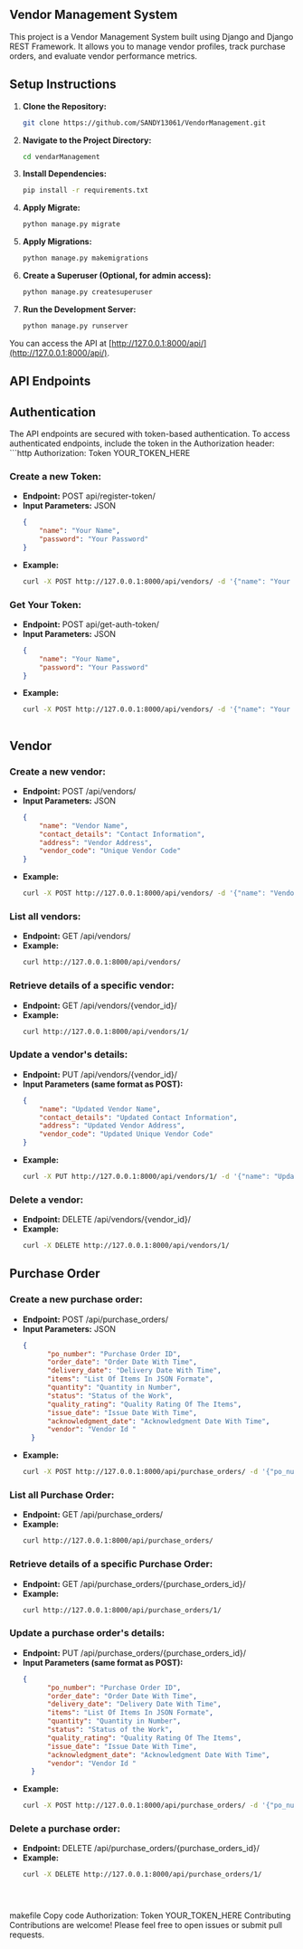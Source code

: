 Vendor Management System
------------------------

This project is a Vendor Management System built using Django and Django REST Framework. It allows you to manage vendor profiles, track purchase orders, and evaluate vendor performance metrics.

Setup Instructions
------------------

1. **Clone the Repository:**

   ```bash
   git clone https://github.com/SANDY13061/VendorManagement.git


2. **Navigate to the Project Directory:**

   ```bash
   cd vendarManagement

3. **Install Dependencies:**
    ```bash
    pip install -r requirements.txt

4. **Apply Migrate:**
    ```bash
    python manage.py migrate

5. **Apply Migrations:**
    ```bash
    python manage.py makemigrations

6. **Create a Superuser (Optional, for admin access):**
    ```bash
    python manage.py createsuperuser
7. **Run the Development Server:**
    ```bash
    python manage.py runserver

You can access the API at [http://127.0.0.1:8000/api/](http://127.0.0.1:8000/api/).

## API Endpoints

## Authentication

The API endpoints are secured with token-based authentication. To access authenticated endpoints, include the token in the Authorization header:
    ```http
    Authorization: Token YOUR_TOKEN_HERE


### Create a new Token:

- **Endpoint:** POST api/register-token/
- **Input Parameters:** JSON
  ```json
  {
      "name": "Your Name",
      "password": "Your Password"
  }
- **Example:**
  ```bash
  curl -X POST http://127.0.0.1:8000/api/vendors/ -d '{"name": "Your Name", "password": "Your Password"' -H 'Content-Type: application/json'

### Get Your Token:

- **Endpoint:** POST api/get-auth-token/
- **Input Parameters:** JSON
  ```json
  {
      "name": "Your Name",
      "password": "Your Password"
  }
- **Example:**
  ```bash
  curl -X POST http://127.0.0.1:8000/api/vendors/ -d '{"name": "Your Name", "password": "Your Password"' -H 'Content-Type: application/json'



## Vendor

### Create a new vendor:

- **Endpoint:** POST /api/vendors/
- **Input Parameters:** JSON
  ```json
  {
      "name": "Vendor Name",
      "contact_details": "Contact Information",
      "address": "Vendor Address",
      "vendor_code": "Unique Vendor Code"
  }
- **Example:**
  ```bash
  curl -X POST http://127.0.0.1:8000/api/vendors/ -d '{"name": "Vendor Name", "contact_details": "Contact Information", "address": "Vendor Address", "vendor_code": "Unique Vendor Code"}' -H 'Content-Type: application/json'

### List all vendors:

- **Endpoint:** GET /api/vendors/
- **Example:**
  ```bash
  curl http://127.0.0.1:8000/api/vendors/


### Retrieve details of a specific vendor:

- **Endpoint:** GET /api/vendors/{vendor_id}/
- **Example:**
  ```bash
  curl http://127.0.0.1:8000/api/vendors/1/

### Update a vendor's details:

- **Endpoint:** PUT /api/vendors/{vendor_id}/
- **Input Parameters (same format as POST):**
  ```json
  {
      "name": "Updated Vendor Name",
      "contact_details": "Updated Contact Information",
      "address": "Updated Vendor Address",
      "vendor_code": "Updated Unique Vendor Code"
  }
- **Example:**
  ```bash
  curl -X PUT http://127.0.0.1:8000/api/vendors/1/ -d '{"name": "Updated Vendor Name", "contact_details": "Updated Contact Information", "address": "Updated Vendor Address", "vendor_code": "Updated Unique Vendor Code"}' -H 'Content-Type: application/json'

### Delete a vendor:

- **Endpoint:** DELETE /api/vendors/{vendor_id}/
- **Example:**
  ```bash
  curl -X DELETE http://127.0.0.1:8000/api/vendors/1/

<!-- # Purchase Order Tracking API -->

<!-- You can access the API at [http://127.0.0.1:8000/api/](http://127.0.0.1:8000/api/). -->

## Purchase Order

### Create a new purchase order:

- **Endpoint:** POST /api/purchase_orders/
- **Input Parameters:** JSON
  ```json
  {
        "po_number": "Purchase Order ID",
        "order_date": "Order Date With Time",
        "delivery_date": "Delivery Date With Time",
        "items": "List Of Items In JSON Formate",
        "quantity": "Quantity in Number",
        "status": "Status of the Work",
        "quality_rating": "Quality Rating Of The Items",
        "issue_date": "Issue Date With Time",
        "acknowledgment_date": "Acknowledgment Date With Time",
        "vendor": "Vendor Id "
    }
- **Example:**
  ```bash
  curl -X POST http://127.0.0.1:8000/api/purchase_orders/ -d '{"po_number": "10","order_date":"2024-04-01T15:21:12Z","delivery_date": "2024-04-27T15:21:16Z","items": {"item1": "django"}, "quantity": 5,"status": "completed","quality_rating": 5.0,"issue_date": "2024-04-03T15:22:27Z","acknowledgment_date": "2024-04-27T15:22:38Z","vendor": 1}' -H 'Content-Type: application/json'

### List all Purchase Order:

- **Endpoint:** GET /api/purchase_orders/
- **Example:**
  ```bash
  curl http://127.0.0.1:8000/api/purchase_orders/


### Retrieve details of a specific Purchase Order:

- **Endpoint:** GET /api/purchase_orders/{purchase_orders_id}/
- **Example:**
  ```bash
  curl http://127.0.0.1:8000/api/purchase_orders/1/

### Update a purchase order's details:

- **Endpoint:** PUT /api/purchase_orders/{purchase_orders_id}/
- **Input Parameters (same format as POST):**
  ```json
  {
        "po_number": "Purchase Order ID",
        "order_date": "Order Date With Time",
        "delivery_date": "Delivery Date With Time",
        "items": "List Of Items In JSON Formate",
        "quantity": "Quantity in Number",
        "status": "Status of the Work",
        "quality_rating": "Quality Rating Of The Items",
        "issue_date": "Issue Date With Time",
        "acknowledgment_date": "Acknowledgment Date With Time",
        "vendor": "Vendor Id "
    }
- **Example:**
  ```bash
  curl -X POST http://127.0.0.1:8000/api/purchase_orders/ -d '{"po_number": "10","order_date":"2024-04-01T15:21:12Z","delivery_date": "2024-04-27T15:21:16Z","items": {"item1": "updatedjango"}, "quantity": 7,"status": "completed","quality_rating": 5.0,"issue_date": "2024-04-03T15:22:27Z","acknowledgment_date": "2024-04-27T15:22:38Z","vendor": 3}' -H 'Content-Type: application/json'

### Delete a purchase order:

- **Endpoint:** DELETE /api/purchase_orders/{purchase_orders_id}/
- **Example:**
  ```bash
  curl -X DELETE http://127.0.0.1:8000/api/purchase_orders/1/





makefile
Copy code
Authorization: Token YOUR_TOKEN_HERE
Contributing
Contributions are welcome! Please feel free to open issues or submit pull requests.
 
